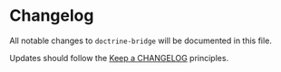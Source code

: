 # Changelog

All notable changes to `doctrine-bridge` will be documented in this file.

Updates should follow the [Keep a CHANGELOG](http://keepachangelog.com/) principles.
